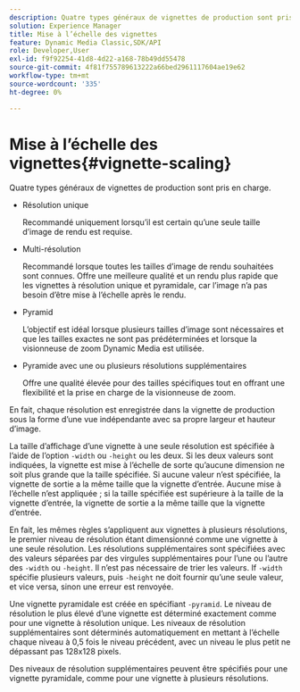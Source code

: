 ```yaml
---
description: Quatre types généraux de vignettes de production sont pris en charge.
solution: Experience Manager
title: Mise à l’échelle des vignettes
feature: Dynamic Media Classic,SDK/API
role: Developer,User
exl-id: f9f92254-41d8-4d22-a168-78b49dd55478
source-git-commit: 4f81f755789613222a66bed2961117604ae19e62
workflow-type: tm+mt
source-wordcount: '335'
ht-degree: 0%

---
```


# Mise à l’échelle des vignettes{#vignette-scaling}

Quatre types généraux de vignettes de production sont pris en charge.

* Résolution unique

  Recommandé uniquement lorsqu’il est certain qu’une seule taille d’image de rendu est requise.
* Multi-résolution

  Recommandé lorsque toutes les tailles d’image de rendu souhaitées sont connues. Offre une meilleure qualité et un rendu plus rapide que les vignettes à résolution unique et pyramidale, car l’image n’a pas besoin d’être mise à l’échelle après le rendu.
* Pyramid

  L’objectif est idéal lorsque plusieurs tailles d’image sont nécessaires et que les tailles exactes ne sont pas prédéterminées et lorsque la visionneuse de zoom Dynamic Media est utilisée.
* Pyramide avec une ou plusieurs résolutions supplémentaires

  Offre une qualité élevée pour des tailles spécifiques tout en offrant une flexibilité et la prise en charge de la visionneuse de zoom.

En fait, chaque résolution est enregistrée dans la vignette de production sous la forme d’une vue indépendante avec sa propre largeur et hauteur d’image.

La taille d’affichage d’une vignette à une seule résolution est spécifiée à l’aide de l’option `-width` ou `-height` ou les deux. Si les deux valeurs sont indiquées, la vignette est mise à l’échelle de sorte qu’aucune dimension ne soit plus grande que la taille spécifiée. Si aucune valeur n’est spécifiée, la vignette de sortie a la même taille que la vignette d’entrée. Aucune mise à l’échelle n’est appliquée ; si la taille spécifiée est supérieure à la taille de la vignette d’entrée, la vignette de sortie a la même taille que la vignette d’entrée.

En fait, les mêmes règles s’appliquent aux vignettes à plusieurs résolutions, le premier niveau de résolution étant dimensionné comme une vignette à une seule résolution. Les résolutions supplémentaires sont spécifiées avec des valeurs séparées par des virgules supplémentaires pour l’une ou l’autre des `-width` ou `-height`. Il n’est pas nécessaire de trier les valeurs. If `-width` spécifie plusieurs valeurs, puis `-height` ne doit fournir qu’une seule valeur, et vice versa, sinon une erreur est renvoyée.

Une vignette pyramidale est créée en spécifiant `-pyramid`. Le niveau de résolution le plus élevé d’une vignette est déterminé exactement comme pour une vignette à résolution unique. Les niveaux de résolution supplémentaires sont déterminés automatiquement en mettant à l’échelle chaque niveau à 0,5 fois le niveau précédent, avec un niveau le plus petit ne dépassant pas 128x128 pixels.

Des niveaux de résolution supplémentaires peuvent être spécifiés pour une vignette pyramidale, comme pour une vignette à plusieurs résolutions.

